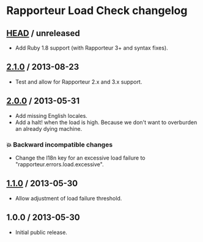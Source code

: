# Rapporteur Load Check changelog

## [HEAD][unreleased] / unreleased

* Add Ruby 1.8 support (with Rapporteur 3+ and syntax fixes).

## [2.1.0][v2.1.0] / 2013-08-23

* Test and allow for Rapporteur 2.x and 3.x support.

## [2.0.0][v2.0.0] / 2013-05-31

* Add missing English locales.
* Add a halt! when the load is high. Because we don't want to overburden an
  already dying machine.

### :boom: Backward incompatible changes

* Change the I18n key for an excessive load failure to
  "rapporteur.errors.load.excessive".

## [1.1.0][v1.1.0] / 2013-05-30

* Allow adjustment of load failure threshold.

## 1.0.0 / 2013-05-30

* Initial public release.

[unreleased]: https://github.com/codeschool/rapporteur-load_check/compare/v2.1.0...master
[v2.1.0]: https://github.com/codeschool/rapporteur-load_check/compare/v2.0.0...v2.1.0
[v2.0.0]: https://github.com/codeschool/rapporteur-load_check/compare/v1.1.0...v2.0.0
[v1.1.0]: https://github.com/codeschool/rapporteur-load_check/compare/v1.0.0...v1.1.0
